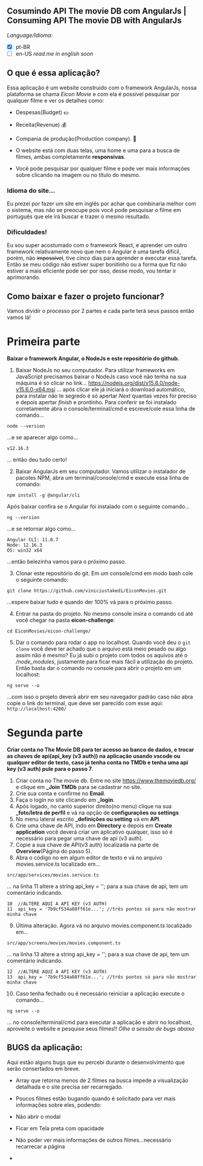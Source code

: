 ## Cosumindo API The movie DB com AngularJs | Consuming API The movie DB with AngularJs
 *Language/Idioma:*
 - [x] pt-BR
-  [ ] en-US _read.me in english soon_

## O que é essa aplicação? 
Essa aplicação é um website construido com o framework AngularJs, nossa plataforma se chama *Eicon Movie* e com ela é possível pesquisar por qualquer filme e ver os detalhes como:
- Despesas(Budget) :dollar:
- Receita(Revenue) :moneybag:
- Compania de produção(Production company). :office:

- O website está com duas telas, uma home e uma para a busca de filmes,  ambas completamente **responsivas**.
- Você pode pesquisar por qualquer filme e pode ver mais informações sobre clicando na imagem ou no título do mesmo.

### Idioma do site...
Eu prezei por fazer um site em inglês por achar que combinaria melhor com o sistema, mas não se preocupe pois você pode pesquisar o filme em português que ele irá buscar e trazer o mesmo resultado.  

### Dificuldades!
Eu sou super acostumado com o framework React, e aprender um outro framework relativamente novo que nem o Angular é uma tarefa difícil, porém, não ~~impossível~~, tive cinco dias para aprender e executar essa tarefa. Então se meu código não estiver super bonitinho ou a forma que fiz não estiver a mais eficiente pode ser por isso, desse modo, vou tentar ir aprimorando.

## Como baixar e fazer o projeto funcionar?
Vamos dividir o processo por 2 partes e cada parte terá seus passos então vamos lá!

# Primeira parte
**Baixar o framework Angular, o NodeJs e este repositório do github.**
1. Baixar NodeJs no seu computador.
Para utilizar frameworks em JavaScript precisamos baixar o NodeJs caso você não tenha na sua máquina é só clicar no link... https://nodejs.org/dist/v15.6.0/node-v15.6.0-x64.msi ... após clicar ele já iniciará o download automático, para instalar não te segredo é só apertar *Next* quantas vezes for preciso e depois apertar *finish* e prontinho.
Para conferir se foi instalado corretamente abra o console/terminal/cmd e escreve/cole essa linha de comando...
```
node --version
``` 
...e se aparecer algo como...
```
v12.16.3
````
... então deu tudo certo!

2. Baixar AngularJs em seu computador.
Vamos utilizar o instalador de pacotes NPM, abra um terminal/console/cmd e execute essa linha de comando:
```
npm install -g @angular/cli
```
Após baixar confira se o Angular foi instalado com o seguinte comando...
```
ng --version
````
...e se retornar algo como...
```
Angular CLI: 11.0.7
Node: 12.16.3
OS: win32 x64
```
...então belezinha vamos para o próximo passo.

3. Clonar este repositório do git. 
Em um console/cmd em modo bash cole o seguinte comando:
```
git clone https://github.com/viniciustakedi/EiconMovies.git
```
...espere baixar tudo e quando der 100% vá para o próximo passo.

4. Entrar na pasta do projeto.
No mesmo console insira o comando cd até você chegar na pasta **eicon-challenge**:
```
cd EiconMovies/eicon-challenge/
```

5. Dar o comando para rodar o app no localhost.
Quando você deu o ```git clone``` você deve ter achado que o arquivo está meio pesado ou algo assim não é mesmo? Eu já subi o projeto com todos os aquivos até o */node_modules*, justamente para ficar mais fácil a utilização do projeto. Então basta dar o comando no console para abrir o projeto em um localhost:
```
ng serve --o
```
...com isso o projeto deverá abrir em seu navegador padrão caso não abra copie o link do terminal, que deve ser parecido com esse aqui: ```http://localhost:4200/```

# Segunda parte
**Criar conta no The Movie DB para ter acesso ao banco de dados, e trocar as chaves de api(api_key (v3 auth)) na aplicação usando vscode ou qualquer editor de texto, caso já tenha conta no TMDb e tenha uma api key (v3 auth) pule para o passo 7**.
1. Criar conta no The movie db. Entre no site https://www.themoviedb.org/ e clique em **_Join TMDb** para se cadastrar no site.
2. Crie sua conta e confirme no **Email**.
3. Faça o login no site clicando em **_login**.
4. Após logado, no canto superior direito(no menu) clique na sua **_foto/letra de perfil** e vá na opção de **configurações ou settings** 
5. No menu lateral escrito **_definições ou setting** vá em **API**.
6. Crie uma chave de API, indo em **Directory** e depois em **Create application** você deverá criar um aplicativo qualquer, isso só é necessário para pegar uma chave de api (v3 auth).
7. Copie a sua chave de API(v3 auth) localizada na parte de **Overview**(Página do passo 5).
8. Abra o código no em algum editor de texto e vá no arquivo movies.service.ts localizado em...
```
src/app/services/movies.service.ts
```
... na linha 11 altere a string api_key = ''; para a sua chave de api, tem um comentário indicando.
```
10  //ALTERE AQUI A API KEY (v3 AUTH)
11  api_key = '7b9cf534a88ff61e...'; //três pontos só para não mostrar minha chave
```

9. Última alteração. Agora vá no arquivo movies.component.ts localizado em...
```
src/app/screens/movies/movies.component.ts
```
... na linha 13 altere a string api_key = ''; para a sua chave de api, tem um comentário indicando.
```
12  //ALTERE AQUI A API KEY (v3 AUTH)
13  api_key = '7b9cf534a88ff61e...'; //três pontos só para não mostrar minha chave
```

10. Caso tenha fechado ou é necessário reiniciar a aplicação execute o comando...
```
ng serve --o
```
... no console/terminal/cmd para executar a aplicação e abrir no localhost, aproveite o website e pesquise seus filmes!! *Olhe a sessão de bugs abaixo*

## BUGS da aplicação: 
Aqui estão alguns bugs que eu percebi durante o desenvolvimento que serão consertados em breve.
- Array que retorna menos de 2 filmes na busca impede a visualização detalhada e o site precisa ser recarregado.
- Poucos filmes estão bugando quando é solicitado para ver mais informações sobre eles, podendo:
 - Não abrir o modal
 - Ficar em Tela preta com opacidade
 - Não poder ver mais informações de outros filmes...necessário recarrecar a página
 
- 
